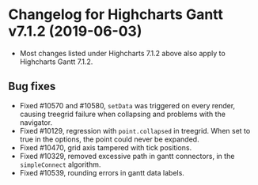 # Changelog for Highcharts Gantt v7.1.2 (2019-06-03)

- Most changes listed under Highcharts 7.1.2 above also apply to Highcharts Gantt 7.1.2.

## Bug fixes
- Fixed #10570 and #10580, `setData` was triggered on every render, causing treegrid failure when collapsing and problems with the navigator.
- Fixed #10129, regression with `point.collapsed` in treegrid. When set to true in the options, the point could never be expanded.
- Fixed #10470, grid axis tampered with tick positions.
- Fixed #10329, removed excessive path in gantt connectors, in the `simpleConnect` algorithm.
- Fixed #10539, rounding errors in gantt data labels.
